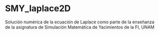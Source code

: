 # SMY_laplace2D
Solución numérica de la ecuación de Laplace como parte de la enseñanza de la asignatura de Simulación Matemática de Yacimientos de la FI, UNAM
